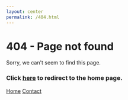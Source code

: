 ```yaml
---
layout: center
permalink: /404.html
---
```


# 404 - Page not found

Sorry, we can't seem to find this page.

### Click <a href="https://relationaldba.com">here</a> to redirect to the home page.

<div class="mt3">
  <a href="{{ site.baseurl }}/" class="button button-blue button-big">Home</a>
  <a href="{{ site.baseurl }}/contact/" class="button button-blue button-big">Contact</a>
</div>

